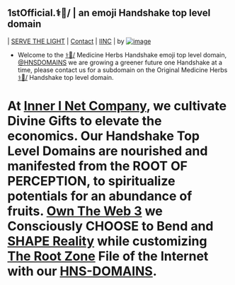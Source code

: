 ## 1stOfficial.⚕🌿/ | an emoji Handshake top level domain
| [SERVE THE LIGHT](http://workinthedark.servethelight.hns.to/) | [Contact](https://innerinetcompany.mybigcommerce.com/contact-us/) | [IINC](http://dlink.innerinetcompany.hns.to/) |
by [![image](https://user-images.githubusercontent.com/37987346/101912317-96206680-3b8f-11eb-910e-d9d7e5015035.png)](https://shapereality.innerinetcompany.hns.to/)

- Welcome to the [⚕🌿/](https://1stofficial.xn--t7h4959n.hns.to/) Medicine Herbs Handshake emoji top level domain, [@HNSDOMAINS](https://twitter.com/HNSDOMAINS) we are growing a greener future one Handshake at a time, please contact us for a subdomain on the Original Medicine Herbs [⚕🌿/](https://1stofficial.xn--t7h4959n.hns.to/) Handshake top level domain.

# At [Inner I Net Company](http://dlink.innerinetcompany.hns.to/), we cultivate Divine Gifts to elevate the economics. Our Handshake Top Level Domains are nourished and manifested from the ROOT OF PERCEPTION, to spiritualize potentials for an abundance of fruits. [Own The Web 3](http://official.owntheweb3.hns.to/) we Consciously CHOOSE to Bend and [SHAPE Reality](http://innerinetcompany.shapereality.hns.to/) while customizing [The Root Zone](http://therootzone.hns.to/) File of the Internet with our [HNS-DOMAINS](http://home.hns-domains.hns.to/).
